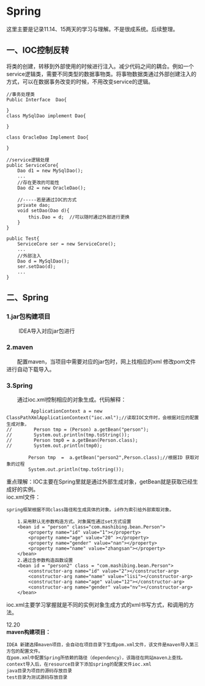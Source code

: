 # Spring
这里主要是记录11.14、15两天的学习与理解。不是很成系统。后续整理。
## 一、IOC控制反转
将类的创建，转移到外部使用的时候进行注入。减少代码之间的耦合。例如一个service逻辑类，需要不同类型的数据事物类。将事物数据类通过外部创建注入的方式，可以在数据事务改变的时候，不用改变service的逻辑。
```
//事务处理类
Public Interface  Dao{

}
class MySqlDao implement Dao{

}

class OracleDao Implement Dao{

}

//service逻辑处理
public ServiceCore{
    Dao d1 = new MySqlDao();
    ...
    //存在更改的可能性
    Dao d2 = new OracleDao();

    //-----若是通过IOC的方式
    private dao;
    void setDao(Dao d){
        this.Dao = d;  //可以随时通过外部进行更换
    }
}

public Test{
    ServiceCore ser = new ServiceCore();
    ...
    //外部注入
    Dao d = MySqlDao();
    ser.setDao(d);
    ...
}
```

## 二、Spring
### 1.jar包构建项目
&emsp;&emsp;  IDEA导入对应jar包进行
### 2.maven
&emsp;&emsp;配置maven，当项目中需要对应的jar包时，网上找相应的xml 修改pom文件进行自动下载导入。
### 3.Spring
&emsp;&emsp;通过ioc.xml控制相应的对象生成。代码解释：
```
         ApplicationContext a = new ClassPathXmlApplicationContext("ioc.xml");//读取IOC文件时，会根据对应的配置生成对象，
//        Person tmp = (Person) a.getBean("person");
//        System.out.println(tmp.toString());
//        Person tmp0 = a.getBean(Person.class);
//        System.out.println(tmp0);

        Person tmp  =  a.getBean("person2",Person.class);//根据ID 获取对象的过程
        System.out.println(tmp.toString());
```
重点理解：IOC主要在Spring里就是通过外部生成对象，getBean就是获取已经生成好的实例。  
ioc.xml文件：
```
spring框架根据不同class路径和生成具体的对象。id作为索引给外部索取对象。

    1.采用默认无参数构造方式。对象属性通过set方式设置
    <bean id = "person" class="com.mashibing.bean.Person">
        <property name="id" value="1"></property>
        <property name="age" value="20" ></property>
        <property name="gender" value="nan"></property>
        <property name="name" value="zhangsan"></property>
    </bean>
    2.通过含参数构造函数设置
    <bean id = "person2" class = "com.mashibing.bean.Person">
        <constructor-arg name="id" value="2"></constructor-arg>
        <constructor-arg name="name" value="lisi"></constructor-arg>
        <constructor-arg name="age" value="12"></constructor-arg>
        <constructor-arg name="gender" value="nv"></constructor-arg>
    </bean>
```
ioc.xml主要学习掌握就是不同的实例对象生成方式的xml书写方式，和调用的方法。

12.20  
**maven构建项目：**
```
IDEA 新建选择maven项目，会自动在项目目录下生成pom.xml文件，该文件是maven导入第三方包的配置文件。  
在pom.xml中配置Spring所依赖的路径（dependency），该路径在网站maven上查找。
context导入后，在resource目录下添加spring的配置文件ioc.xml
java目录为项目的源码存放目录
test目录为测试源码存放目录
```



